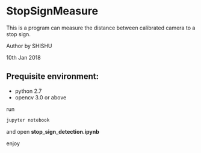 # StopSignMeasure
This is a program can measure the distance between calibrated camera to a stop sign.

Author by SHISHU

10th Jan 2018

## Prequisite environment:
-  python 2.7
-  opencv 3.0 or above

run
``` bash
jupyter notebook 
```
and open **stop_sign_detection.ipynb**

enjoy
